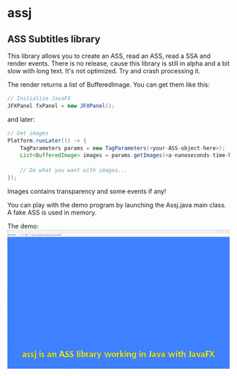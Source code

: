# assj
ASS Subtitles library
---
This library allows you to create an ASS, read an ASS, read a SSA and render events.
There is no release, cause this library is still in alpha and a bit slow with long text. It's not optimized.
Try and crash processing it.

The render returns a list of BufferedImage.
You can get them like this:
```java
// Initialize JavaFX
JFXPanel fxPanel = new JFXPanel();
```
and later:
```java
// Get images
Platform.runLater(() -> {
    TagParameters params = new TagParameters(<your-ASS-object-here>);
    List<BufferedImage> images = params.getImages(<a-nanoseconds-time-here-in-long>);

    // Do what you want with images...
});
```
Images contains transparency and some events if any!

You can play with the demo program by launching the Assj.java main class. A fake ASS is used in memory.

The demo:
<img src="https://github.com/TW2/assj/blob/master/screenshots/Capture%20assj%20001.png" />

